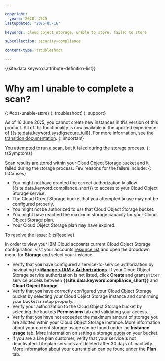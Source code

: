 ```yaml
---

copyright:
  years: 2020, 2025
lastupdated: "2025-05-16"

keywords: cloud object storage, unable to store, failed to store

subcollection: security-compliance

content-type: troubleshoot

---
```


{{site.data.keyword.attribute-definition-list}}

# Why am I unable to complete a scan?
{: #cos-unable-store}
{: troubleshoot} 
{: support}


As of 16 June 2025, you cannot create new instances in this version of this product. All of the functionality is now available in the updated experience of {{site.data.keyword.sysdigsecure_full}}. For more information, see [the transition documentation](/docs/security-compliance?topic=security-compliance-scc-transition). 
{: important}


You attempted to run a scan, but it failed during the storage process.
{: tsSymptoms}

Scan results are stored within your Cloud Object Storage bucket and it failed during the storage process. Few reasons for the failure include:
{: tsCauses}

* You might not have granted the correct authorization to allow {{site.data.keyword.compliance_short}} to access to your Cloud Object Storage service.
* The Cloud Object Storage bucket that you attempted to use may not be configured properly.
* You might not be authorized to use that Cloud Object Storage bucket.
* You might have reached the maximum storage capacity for your Cloud Object Storage plan.
* Your Cloud Object Storage plan may have expired.

To resolve the issue:
{: tsResolve}

In order to view your IBM Cloud accounts current Cloud Object Storage configuration, visit your accounts [resource list](https://cloud.ibm.com/resources) and open the dropdown menu for **Storage** and select your instance.

* Verify that you have configured a service-to-service authorization by navigating to **[Manage > IAM > Authorizations](https://cloud.ibm.com/iam/authorizations)**. If your Cloud Object Storage service authorization is not listed, click **Create** and grant `Writer` service access between **{{site.data.keyword.compliance_short}}** and **Cloud Object Storage**.
* Verify that you have correctly configured your Cloud Object Storage bucket by selecting your Cloud Object Storage instance and confirming your bucket is setup properly.
* Verify your authorization to the Cloud Object Storage bucket by selecting the buckets **Permissions** tab and validating your access.
* Verify that you have not exceeded the maximum amount of storage you are allotted within your Cloud Object Storage instance. More information about your current storage usage can be found under the **Instance usage** tab. More information on setting a storage [quota](https://cloud.ibm.com/docs/cloud-object-storage?topic=cloud-object-storage-quota) on your bucket.
* If you are a Lite plan customer, verify that your service is not deactivated. Lite plan services are deleted after 30 days of inactivity. More information about your current plan can be found under the **Plan** tab.
